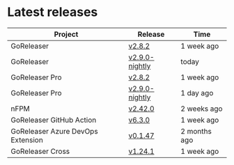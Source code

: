 # Latest releases

| Project                           | Release                                                                                         | Time        |
| --------------------------------- | ----------------------------------------------------------------------------------------------- | ----------- |
| GoReleaser | [v2.8.2](https://github.com/goreleaser/goreleaser/releases/tag/v2.8.2) | 1 week ago |
| GoReleaser | [v2.9.0-nightly](https://github.com/goreleaser/goreleaser/releases/tag/nightly) | today |
| GoReleaser Pro | [v2.8.2](https://github.com/goreleaser/goreleaser-pro/releases/tag/v2.8.2) | 1 week ago |
| GoReleaser Pro | [v2.9.0-nightly](https://github.com/goreleaser/goreleaser-pro/releases/tag/nightly) | 1 day ago |
| nFPM | [v2.42.0](https://github.com/goreleaser/nfpm/releases/tag/v2.42.0) | 2 weeks ago |
| GoReleaser GitHub Action | [v6.3.0](https://github.com/goreleaser/goreleaser-action/releases/tag/v6.3.0) | 1 week ago |
| GoReleaser Azure DevOps Extension | [v0.1.47](https://github.com/goreleaser/goreleaser-azure-devops-extension/releases/tag/v0.1.47) | 2 months ago |
| GoReleaser Cross | [v1.24.1](https://github.com/goreleaser/goreleaser-cross/releases/tag/v1.24.1) | 1 week ago |
